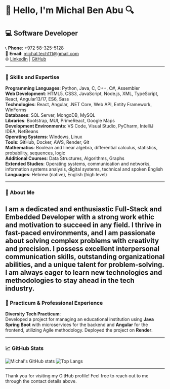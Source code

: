 # 👋 Hello, I'm Michal Ben Abu 🔍
<!-- Profile Views (Optional: Add a profile views badge here if desired) -->

## 💻 Software Developer
📞 **Phone**: +972 58-325-5128  
📧 **Email**: michal.tech111@gmail.com  
🌐 [LinkedIn](https://www.linkedin.com/in/michal-ben-abu1/) | [GitHub](https://github.com/michal55128)

---

### 🔧 Skills and Expertise
**Programming Languages**: Python, Java, C, C++, C#, Assembler  
**Web Development**: HTML5, CSS3, JavaScript, Node.js, XML, TypeScript, React, Angular13/17, ES6, Sass  
**Technologies**: React, Angular, .NET Core, Web API, Entity Framework, WinForms  
**Databases**: SQL Server, MongoDB, MySQL  
**Libraries**: Bootstrap, MUI, PrimeReact, Google Maps  
**Development Environments**: VS Code, Visual Studio, PyCharm, IntelliJ IDEA, NetBeans  
**Operating Systems**: Windows, Linux  
**Tools**: GitHub, Docker, AWS, Render, Git  
**Mathematics**: Boolean and linear algebra, differential calculus, statistics, probability, sequences, logic  
**Additional Courses**: Data Structures, Algorithms, Graphs  
**Extended Studies**: Operating systems, communication and networks, information systems analysis, digital systems, technical and spoken English  
**Languages**: Hebrew (native), English (high level)

---

### 🌟 About Me
I am a dedicated and enthusiastic Full-Stack and Embedded Developer with a strong work ethic and motivation to succeed in any field. I thrive in fast-paced environments, and I am passionate about solving complex problems with creativity and precision. I possess excellent interpersonal communication skills, outstanding organizational abilities, and a unique talent for problem-solving. I am always eager to learn new technologies and methodologies to stay ahead in the tech industry.
---

### 🚀 Practicum & Professional Experience
**Diversity Tech Practicum**:  
Developed a project for managing an educational institution using **Java Spring Boot** with microservices for the backend and **Angular** for the frontend, utilizing Agile methodology. Deployed the project on **Render**.


---

### 📈 GitHub Stats
![Michal's GitHub stats](https://github-readme-stats.vercel.app/api?username=michal55128&show_icons=true&theme=radical)
![Top Langs](https://github-readme-stats.vercel.app/api/top-langs/?username=michal55128&layout=compact&theme=radical)


---

Thank you for visiting my GitHub profile! Feel free to reach out to me through the contact details above.
